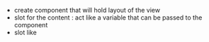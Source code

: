 - create component that will hold layout of the view
- slot for the content : act like a variable that can be passed to the component
- slot like <?php echo $slot; ?>

